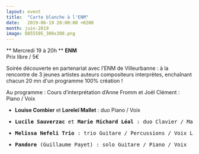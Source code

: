 ```yaml
---
layout: event
title:  "Carte blanche à l'ENM"
date:   2019-06-19 20:00:00 +0200
month: juin-2019
image: 8855505_300x300.png
---
```


**
Mercredi 19 à 20h  ** **ENM**  
Prix libre / 5€

Soirée découverte en partenariat avec l’ENM de Villeurbanne : à la rencontre de 3 jeunes artistes auteurs compositeurs interprètes, enchaînant chacun 20 mn d'un programme 100% création !



Au programme : Cours d’interprétation d’Anne Fromm et Joël Clément : Piano / Voix

  * <strong>Louise Combier</strong> et <strong>Loreleï Mallet</strong> : duo Piano / Voix<br /> 
  * <pre class="m_8014780273833515713m_3616921875651793997moz-quote-pre"><strong>Lucile Sauverzac</strong> et<strong> Marie Michard Léal</strong> : duo Clavier / Machines / 2 Voix  </pre>

  * <pre class="m_8014780273833515713m_3616921875651793997moz-quote-pre"><b>Melissa Nefeli Trio</b> : trio Guitare / Percussions / Voix Lead </pre>

  * <pre class="m_8014780273833515713m_3616921875651793997moz-quote-pre"><strong>Pandore</strong> (Guillaume Payet) : solo Guitare / Piano / Voix </pre>